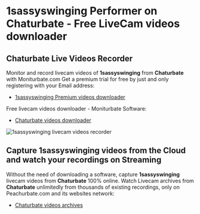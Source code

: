 # 1sassyswinging Performer on Chaturbate - Free LiveCam videos downloader

## Chaturbate Live Videos Recorder

Monitor and record livecam videos of **1sassyswinging** from **Chaturbate** with Moniturbate.com
Get a premium trial for free by just and only registering with your Email address:
* [1sassyswinging Premium videos downloader](https://moniturbate.com/request-demo-licence-key.html)

Free livecam videos downloader - Moniturbate Software:
* [Chaturbate videos downloader](https://moniturbate.com/moniturbate-download-software.html)

![1sassyswinging livecam videos recorder](https://peachurnet.com/templates/moniturbate-software.png)


## Capture 1sassyswinging videos from the Cloud and watch your recordings on Streaming

Without the need of downloading a software, capture **1sassyswinging** livecam videos from **Chaturbate** 100% online.
Watch Livecam archives from **Chaturbate** unlimitedly from thousands of existing recordings, only on Peachurbate.com and its websites network:
* [Chaturbate videos archives](https://peachurnet.com/)
